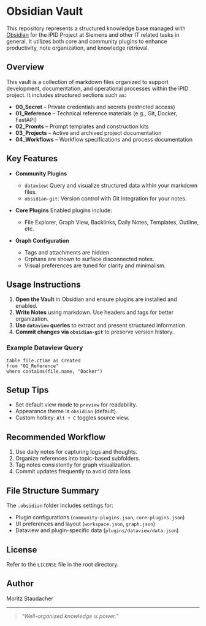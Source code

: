 # Obsidian Vault

This repository represents a structured knowledge base managed with [Obsidian](https://obsidian.md/) for the iPID Project at Siemens and other IT related tasks in general. It utilizes both core and community plugins to enhance productivity, note organization, and knowledge retrieval.

## Overview

This vault is a collection of markdown files organized to support development, documentation, and operational processes within the iPID project. It includes structured sections such as:

- **00_Secret** – Private credentials and secrets (restricted access)
- **01_Reference** – Technical reference materials (e.g., Git, Docker, FastAPI)
- **02_Promts** – Prompt templates and construction kits
- **03_Projects** – Active and archived project documentation
- **04_Workflows** – Workflow specifications and process documentation

## Key Features

- **Community Plugins**
  - `dataview`: Query and visualize structured data within your markdown files.
  - `obsidian-git`: Version control with Git integration for your notes.

- **Core Plugins**
  Enabled plugins include:
  - File Explorer, Graph View, Backlinks, Daily Notes, Templates, Outline, etc.

- **Graph Configuration**
  - Tags and attachments are hidden.
  - Orphans are shown to surface disconnected notes.
  - Visual preferences are tuned for clarity and minimalism.

## Usage Instructions

1. **Open the Vault** in Obsidian and ensure plugins are installed and enabled.
2. **Write Notes** using markdown. Use headers and tags for better organization.
3. **Use `dataview` queries** to extract and present structured information.
4. **Commit changes via `obsidian-git`** to preserve version history.

### Example Dataview Query

```dataview
table file.ctime as Created
from "01_Reference"
where contains(file.name, "Docker")
```

## Setup Tips

- Set default view mode to `preview` for readability.
- Appearance theme is `obsidian` (default).
- Custom hotkey: `Alt + C` toggles source view.

## Recommended Workflow

1. Use daily notes for capturing logs and thoughts.
2. Organize references into topic-based subfolders.
3. Tag notes consistently for graph visualization.
4. Commit updates frequently to avoid data loss.

## File Structure Summary

The `.obsidian` folder includes settings for:

- Plugin configurations (`community-plugins.json`, `core-plugins.json`)
- UI preferences and layout (`workspace.json`, `graph.json`)
- Dataview and plugin-specific data (`plugins/dataview/data.json`)

## License

Refer to the `LICENSE` file in the root directory.

## Author

Moritz Staudacher

---

> _“Well-organized knowledge is power.”_
